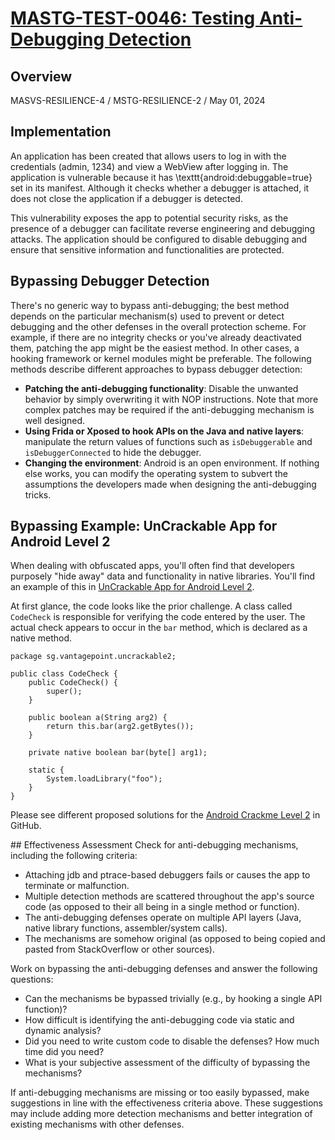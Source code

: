 # [MASTG-TEST-0046: Testing Anti-Debugging Detection](https://mas.owasp.org/MASTG/tests/android/MASVS-RESILIENCE/MASTG-TEST-0046)

## Overview

MASVS-RESILIENCE-4 / MSTG-RESILIENCE-2 / May 01, 2024

## Implementation
An application has been created that allows users to log in with the credentials (admin, 1234) and view a WebView after logging in. The application is vulnerable because it has \texttt{android:debuggable=true} set in its manifest. Although it checks whether a debugger is attached, it does not close the application if a debugger is detected.

This vulnerability exposes the app to potential security risks, as the presence of a debugger can facilitate reverse engineering and debugging attacks. The application should be configured to disable debugging and ensure that sensitive information and functionalities are protected.

## Bypassing Debugger Detection

There's no generic way to bypass anti-debugging; the best method depends on the particular mechanism(s) used to prevent or detect debugging and the other defenses in the overall protection scheme. For example, if there are no integrity checks or you've already deactivated them, patching the app might be the easiest method. In other cases, a hooking framework or kernel modules might be preferable. The following methods describe different approaches to bypass debugger detection:

- **Patching the anti-debugging functionality**: Disable the unwanted behavior by simply overwriting it with NOP instructions. Note that more complex patches may be required if the anti-debugging mechanism is well designed.
- **Using Frida or Xposed to hook APIs on the Java and native layers**: manipulate the return values of functions such as `isDebuggerable` and `isDebuggerConnected` to hide the debugger.
- **Changing the environment**: Android is an open environment. If nothing else works, you can modify the operating system to subvert the assumptions the developers made when designing the anti-debugging tricks.

## Bypassing Example: UnCrackable App for Android Level 2

When dealing with obfuscated apps, you'll often find that developers purposely "hide away" data and functionality in native libraries. You'll find an example of this in [UnCrackable App for Android Level 2](https://github.com/OWASP/owasp-mstg/tree/master/Crackmes/Android/Level_02).

At first glance, the code looks like the prior challenge. A class called `CodeCheck` is responsible for verifying the code entered by the user. The actual check appears to occur in the `bar` method, which is declared as a native method.

```
package sg.vantagepoint.uncrackable2;

public class CodeCheck {
    public CodeCheck() {
        super();
    }

    public boolean a(String arg2) {
        return this.bar(arg2.getBytes());
    }

    private native boolean bar(byte[] arg1);

    static {
        System.loadLibrary("foo");
    }
}
```
Please see different proposed solutions for the [Android Crackme Level 2](https://github.com/OWASP/owasp-mastg/tree/master/Crackmes/Android/Level_02) in GitHub.

## Effectiveness Assessment
Check for anti-debugging mechanisms, including the following criteria:

- Attaching jdb and ptrace-based debuggers fails or causes the app to terminate or malfunction.
- Multiple detection methods are scattered throughout the app's source code (as opposed to their all being in a single method or function).
- The anti-debugging defenses operate on multiple API layers (Java, native library functions, assembler/system calls).
- The mechanisms are somehow original (as opposed to being copied and pasted from StackOverflow or other sources).

Work on bypassing the anti-debugging defenses and answer the following questions:

- Can the mechanisms be bypassed trivially (e.g., by hooking a single API function)?
- How difficult is identifying the anti-debugging code via static and dynamic analysis?
- Did you need to write custom code to disable the defenses? How much time did you need?
- What is your subjective assessment of the difficulty of bypassing the mechanisms?

If anti-debugging mechanisms are missing or too easily bypassed, make suggestions in line with the effectiveness criteria above. These suggestions may include adding more detection mechanisms and better integration of existing mechanisms with other defenses.
